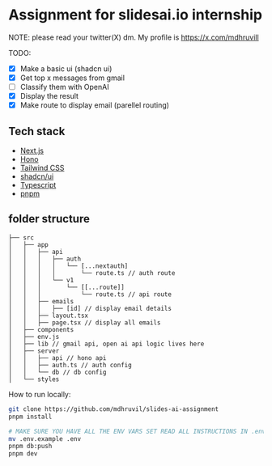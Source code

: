 # Assignment for slidesai.io internship

NOTE: please read your twitter(X) dm. My profile is https://x.com/mdhruvill 


TODO:

- [x] Make a basic ui (shadcn ui)
- [x] Get top x messages from gmail
- [ ] Classify them with OpenAI
- [x] Display the result
- [x] Make route to display email (parellel routing)

## Tech stack
- [Next.js](https://nextjs.org/)
- [Hono](https://hono.dev/)
- [Tailwind CSS](https://tailwindcss.com/)
- [shadcn/ui](https://github.com/shadcn/ui)
- [Typescript](https://www.typescriptlang.org/)
- [pnpm](https://pnpm.io/)


## folder structure
```
├── src
│   ├── app
│   │   ├── api
│   │   │   ├── auth
│   │   │   │   └── [...nextauth]
│   │   │   │       └── route.ts // auth route
│   │   │   └── v1
│   │   │       └── [[...route]]
│   │   │           └── route.ts // api route
│   │   ├── emails
│   │   │   ├── [id] // display email details
│   │   ├── layout.tsx
│   │   ├── page.tsx // display all emails
│   ├── components
│   ├── env.js
│   ├── lib // gmail api, open ai api logic lives here
│   ├── server
│   │   ├── api // hono api
│   │   ├── auth.ts // auth config
│   │   └── db // db config
│   └── styles
```

How to run locally:

```bash
git clone https://github.com/mdhruvil/slides-ai-assignment
pnpm install

# MAKE SURE YOU HAVE ALL THE ENV VARS SET READ ALL INSTRUCTIONS IN .env.example
mv .env.example .env
pnpm db:push
pnpm dev
```